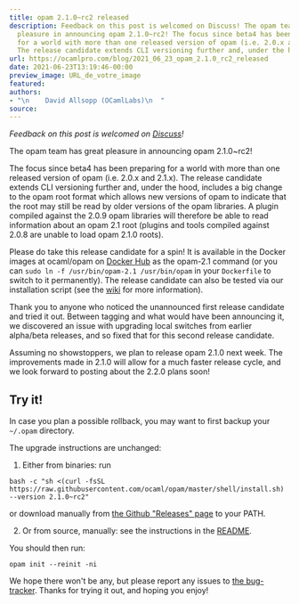 ```yaml
---
title: opam 2.1.0~rc2 released
description: Feedback on this post is welcomed on Discuss! The opam team has great
  pleasure in announcing opam 2.1.0~rc2! The focus since beta4 has been preparing
  for a world with more than one released version of opam (i.e. 2.0.x and 2.1.x).
  The release candidate extends CLI versioning further and, under the ho...
url: https://ocamlpro.com/blog/2021_06_23_opam_2.1.0_rc2_released
date: 2021-06-23T13:19:46-00:00
preview_image: URL_de_votre_image
featured:
authors:
- "\n    David Allsopp (OCamlLabs)\n  "
source:
---
```


<p><em>Feedback on this post is welcomed on <a href="https://discuss.ocaml.org/t/ann-opam-2-1-0-rc2/8042">Discuss</a>!</em></p>
<p>The opam team has great pleasure in announcing opam 2.1.0~rc2!</p>
<p>The focus since beta4 has been preparing for a world with more than one released version of opam (i.e. 2.0.x and 2.1.x). The release candidate extends CLI versioning further and, under the hood, includes a big change to the opam root format which allows new versions of opam to indicate that the root may still be read by older versions of the opam libraries. A plugin compiled against the 2.0.9 opam libraries will therefore be able to read information about an opam 2.1 root (plugins and tools compiled against 2.0.8 are unable to load opam 2.1.0 roots).</p>
<p>Please do take this release candidate for a spin! It is available in the Docker images at ocaml/opam on <a href="https://hub.docker.com/r/ocaml/opam/tags">Docker Hub</a> as the opam-2.1 command (or you can <code>sudo ln -f /usr/bin/opam-2.1 /usr/bin/opam</code> in your <code>Dockerfile</code> to switch to it permanently). The release candidate can also be tested via our installation script (see the <a href="https://github.com/ocaml/opam/wiki/How-to-test-an-opam-feature#from-a-tagged-release-including-pre-releases">wiki</a> for more information).</p>
<p>Thank you to anyone who noticed the unannounced first release candidate and tried it out. Between tagging and what would have been announcing it, we discovered an issue with upgrading local switches from earlier alpha/beta releases, and so fixed that for this second release candidate.</p>
<p>Assuming no showstoppers, we plan to release opam 2.1.0 next week. The improvements made in 2.1.0 will allow for a much faster release cycle, and we look forward to posting about the 2.2.0 plans soon!</p>
<h2>Try it!</h2>
<p>In case you plan a possible rollback, you may want to first backup your
<code>~/.opam</code> directory.</p>
<p>The upgrade instructions are unchanged:</p>
<ol>
<li>Either from binaries: run
</li>
</ol>
<pre><code class="language-shell-session">bash -c &quot;sh &lt;(curl -fsSL https://raw.githubusercontent.com/ocaml/opam/master/shell/install.sh) --version 2.1.0~rc2&quot;
</code></pre>
<p>or download manually from <a href="https://github.com/ocaml/opam/releases/tag/2.1.0-rc2">the Github &quot;Releases&quot; page</a> to your PATH.</p>
<ol start="2">
<li>Or from source, manually: see the instructions in the <a href="https://github.com/ocaml/opam/tree/2.1.0-rc2#compiling-this-repo">README</a>.
</li>
</ol>
<p>You should then run:</p>
<pre><code class="language-shell-session">opam init --reinit -ni
</code></pre>
<p>We hope there won't be any, but please report any issues to <a href="https://github.com/ocaml/opam/issues">the bug-tracker</a>.
Thanks for trying it out, and hoping you enjoy!</p>

